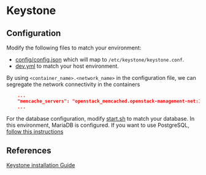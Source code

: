 # Keystone

## Configuration

Modify the following files to match your environment:

* [config/config.json](config/config.json) which will map to `/etc/keystone/keystone.conf`.
* [dev.yml](dev.yml) to match your host environment.

By using `<container_name>.<network_name>` in the configuration file, we can segregate the network connectivity in the containers

```json
    ...
    "memcache_servers": "openstack_memcached.openstack-management-net:11211"
    ...
```

For the database configuration, modify [start.sh](start.sh) to match your database.
In this environment, MariaDB is configured. If you want to use PostgreSQL, [follow this instructions](../../third-party/postgresql/README.md)

## References

[Keystone installation Guide](https://docs.openstack.org/keystone/queens/install/)